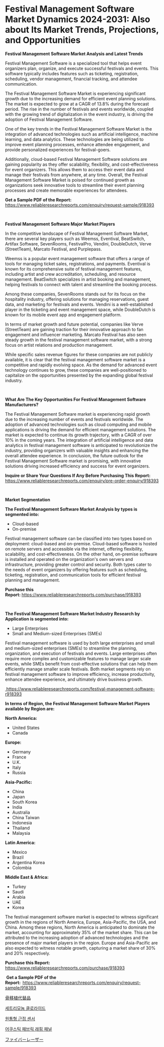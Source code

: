 <p><h1>Festival Management Software Market Dynamics 2024-2031: Also about Its Market Trends, Projections, and Opportunities</h1></p><p><strong>Festival Management Software Market Analysis and Latest Trends</strong></p>
<p><p>Festival Management Software is a specialized tool that helps event organizers plan, organize, and execute successful festivals and events. This software typically includes features such as ticketing, registration, scheduling, vendor management, financial tracking, and attendee communication.</p><p>The Festival Management Software Market is experiencing significant growth due to the increasing demand for efficient event planning solutions. The market is expected to grow at a CAGR of 13.8% during the forecast period. The rise in the number of festivals and events worldwide, coupled with the growing trend of digitalization in the event industry, is driving the adoption of Festival Management Software.</p><p>One of the key trends in the Festival Management Software Market is the integration of advanced technologies such as artificial intelligence, machine learning, and data analytics. These technologies are being utilized to improve event planning processes, enhance attendee engagement, and provide personalized experiences for festival-goers.</p><p>Additionally, cloud-based Festival Management Software solutions are gaining popularity as they offer scalability, flexibility, and cost-effectiveness for event organizers. This allows them to access their event data and manage their festivals from anywhere, at any time. Overall, the Festival Management Software Market is poised for continued growth as organizations seek innovative tools to streamline their event planning processes and create memorable experiences for attendees.</p></p>
<p><strong>Get a Sample PDF of the Report:&nbsp;</strong> <a href="https://www.reliableresearchreports.com/enquiry/request-sample/918393">https://www.reliableresearchreports.com/enquiry/request-sample/918393</a></p>
<p>&nbsp;</p>
<p><strong>Festival Management Software Major Market Players</strong></p>
<p><p>In the competitive landscape of Festival Management Software Market, there are several key players such as Weemss, Eventival, BeatSwitch, Artifax Software, SevenRooms, FestivalPro, Vendini, DoubleDutch, Verve (StreetTeam), Marcato Festival, and Purplepass. </p><p>Weemss is a popular event management software that offers a range of tools for managing ticket sales, registrations, and payments. Eventival is known for its comprehensive suite of festival management features, including artist and crew accreditation, scheduling, and resource management. BeatSwitch specializes in artist booking and management, helping festivals to connect with talent and streamline the booking process. </p><p>Among these companies, SevenRooms stands out for its focus on the hospitality industry, offering solutions for managing reservations, guest data, and marketing for festivals and events. Vendini is a well-established player in the ticketing and event management space, while DoubleDutch is known for its mobile event app and engagement platform. </p><p>In terms of market growth and future potential, companies like Verve (StreetTeam) are gaining traction for their innovative approach to fan engagement and influencer marketing. Marcato Festival has also seen steady growth in the festival management software market, with a strong focus on artist relations and production management. </p><p>While specific sales revenue figures for these companies are not publicly available, it is clear that the festival management software market is a competitive and rapidly evolving space. As the demand for advanced event technology continues to grow, these companies are well-positioned to capitalize on the opportunities presented by the expanding global festival industry.</p></p>
<p>&nbsp;</p>
<p><strong>What Are The Key Opportunities For Festival Management Software Manufacturers?</strong></p>
<p><p>The Festival Management Software market is experiencing rapid growth due to the increasing number of events and festivals worldwide. The adoption of advanced technologies such as cloud computing and mobile applications is driving the demand for efficient management solutions. The market is expected to continue its growth trajectory, with a CAGR of over 10% in the coming years. The integration of artificial intelligence and data analytics in festival management software is anticipated to revolutionize the industry, providing organizers with valuable insights and enhancing the overall attendee experience. In conclusion, the future outlook for the Festival Management Software market is promising, with innovative solutions driving increased efficiency and success for event organizers.</p></p>
<p><strong>Inquire or Share Your Questions If Any Before Purchasing This Report:</strong> <a href="https://www.reliableresearchreports.com/enquiry/pre-order-enquiry/918393">https://www.reliableresearchreports.com/enquiry/pre-order-enquiry/918393</a></p>
<p>&nbsp;</p>
<p><strong>Market Segmentation</strong></p>
<p><strong>The Festival Management Software Market Analysis by types is segmented into:</strong></p>
<p><ul><li>Cloud-based</li><li>On-premise</li></ul></p>
<p><p>Festival management software can be classified into two types based on deployment: cloud-based and on-premise. Cloud-based software is hosted on remote servers and accessible via the internet, offering flexibility, scalability, and cost-effectiveness. On the other hand, on-premise software is installed and operated on the organization's own servers and infrastructure, providing greater control and security. Both types cater to the needs of event organizers by offering features such as scheduling, ticketing, registration, and communication tools for efficient festival planning and management.</p></p>
<p><strong>Purchase this Report:&nbsp;</strong><a href="https://www.reliableresearchreports.com/purchase/918393">https://www.reliableresearchreports.com/purchase/918393</a></p>
<p>&nbsp;</p>
<p><strong>The Festival Management Software Market Industry Research by Application is segmented into:</strong></p>
<p><ul><li>Large Enterprises</li><li>Small and Medium-sized Enterprises (SMEs)</li></ul></p>
<p><p>Festival management software is used by both large enterprises and small and medium-sized enterprises (SMEs) to streamline the planning, organization, and execution of festivals and events. Large enterprises often require more complex and customizable features to manage larger scale events, while SMEs benefit from cost-effective solutions that can help them efficiently manage smaller scale festivals. Both market segments rely on festival management software to improve efficiency, increase productivity, enhance attendee experience, and ultimately drive business growth.</p></p>
<p><a href="https://www.reliableresearchreports.com/festival-management-software-r918393">&nbsp;https://www.reliableresearchreports.com/festival-management-software-r918393</a></p>
<p><strong>In terms of Region, the Festival Management Software Market Players available by Region are:</strong></p>
<p>
    <p> <strong> North America: </strong>
        <ul>
            <li>United States</li>
            <li>Canada</li>
        </ul>
        </p> 
    <p> <strong> Europe: </strong>
        <ul>
            <li>Germany</li>
            <li>France</li>
            <li>U.K.</li>
            <li>Italy</li>
            <li>Russia</li>
        </ul>
        </p> 
    <p> <strong> Asia-Pacific: </strong>
        <ul>
            <li>China</li>
            <li>Japan</li>
            <li>South Korea</li>
            <li>India</li>
            <li>Australia</li>
            <li>China Taiwan</li>
            <li>Indonesia</li>
            <li>Thailand</li>
            <li>Malaysia</li>
        </ul>
        </p> 
    <p> <strong> Latin America: </strong>
        <ul>
            <li>Mexico</li>
            <li>Brazil</li>
            <li>Argentina Korea</li>
            <li>Colombia</li>
        </ul>
        </p> 
    <p> <strong> Middle East & Africa: </strong>
        <ul>
            <li>Turkey</li>
            <li>Saudi</li>
            <li>Arabia</li>
            <li>UAE</li>
            <li>Korea</li>
        </ul>
    </p>
    </p>
<p><p>The festival management software market is expected to witness significant growth in the regions of North America, Europe, Asia-Pacific, the USA, and China. Among these regions, North America is anticipated to dominate the market, accounting for approximately 35% of the market share. This can be attributed to the increasing adoption of advanced technologies and the presence of major market players in the region. Europe and Asia-Pacific are also expected to witness notable growth, capturing a market share of 30% and 20% respectively.</p></p>
<p><strong>Purchase this Report: </strong><a href="https://www.reliableresearchreports.com/purchase/918393">https://www.reliableresearchreports.com/purchase/918393</a></p>
<p>&nbsp;<strong>Get a Sample PDF of the Report:&nbsp;&nbsp;</strong><a href="https://www.reliableresearchreports.com/enquiry/request-sample/918393">https://www.reliableresearchreports.com/enquiry/request-sample/918393</a></p>
<p><strong></strong></p>
<p><p><a href="https://medium.com/@jonathandavies84/%E9%AA%A8%E7%A7%BB%E6%A4%8D%E4%BB%A3%E7%94%A8%E5%B8%82%E5%A0%B4-%E6%88%90%E5%8A%9F%E3%81%99%E3%82%8B%E3%83%93%E3%82%B8%E3%83%8D%E3%82%B9%E6%88%A6%E7%95%A5%E3%81%AE%E9%8D%B5-2031%E5%B9%B4%E3%81%BE%E3%81%A7%E3%81%AE%E4%BA%88%E6%B8%AC-011bae800721">骨移植代替品</a></p><p><a href="https://github.com/ZacharyScthmitt4465/Market-Research-Report-List-1/blob/main/277475950676.md">세트리모늄 클로라이드</a></p><p><a href="https://medium.com/@staceyhilll80/%EC%9B%90%EA%B8%B0%EB%91%A5-%EA%B7%BC%EC%A0%91-%EC%84%BC%EC%84%9C-%EC%8B%9C%EC%9E%A5-%EC%A7%80%ED%91%9C-%ED%95%B4%EB%8F%85-%EC%8B%9C%EC%9E%A5-%EC%A0%90%EC%9C%A0%EC%9C%A8-%ED%8A%B8%EB%A0%8C%EB%93%9C-%EB%B0%8F-%EC%84%B1%EC%9E%A5-%ED%8C%A8%ED%84%B4-e31db36e1a1a">원통형 근접 센서</a></p><p><a href="https://github.com/lkwggful07722/Market-Research-Report-List-2/blob/main/644862450675.md">어쿠스틱 패브릭 래핑 패널</a></p><p><a href="https://medium.com/@kyaorris56456/fibre-laser%E5%B8%82%E5%A0%B4%E3%83%AC%E3%83%9D%E3%83%BC%E3%83%88%E3%81%AF-%E3%81%93%E3%81%AE%E5%B8%82%E5%A0%B4%E3%81%AE%E6%9C%80%E6%96%B0%E3%83%88%E3%83%AC%E3%83%B3%E3%83%89%E3%81%A8%E6%88%90%E9%95%B7%E6%A9%9F%E4%BC%9A%E3%82%92%E6%98%8E%E3%82%89%E3%81%8B%E3%81%AB%E3%81%97%E3%81%BE%E3%81%99-26536533d837">ファイバーレーザー</a></p></p>